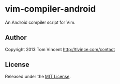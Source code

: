 # vim-compiler-android

An Android compiler script for Vim.

## Author

Copyright 2013 Tom Vincent <http://tlvince.com/contact>

## License

Released under the [MIT License][license].

  [license]: http://tlvince.mit-license.org/
